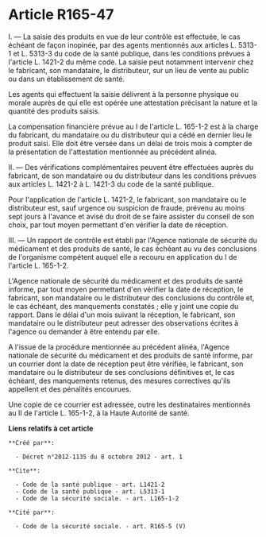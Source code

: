# Article R165-47

I. ― La saisie des produits en vue de leur contrôle est effectuée, le cas échéant de façon inopinée, par des agents
mentionnés aux articles L. 5313-1 et L. 5313-3 du code de la santé publique, dans les conditions prévues à l'article L.
1421-2 du même code. La saisie peut notamment intervenir chez le fabricant, son mandataire, le distributeur, sur un lieu de
vente au public ou dans un établissement de santé. 

Les agents qui effectuent la saisie délivrent à la personne physique ou morale auprès de qui elle est opérée une attestation
précisant la nature et la quantité des produits saisis. 

La compensation financière prévue au I de l'article L. 165-1-2 est à la charge du fabricant, du mandataire ou du distributeur
qui a cédé en dernier lieu le produit saisi. Elle doit être versée dans un délai de trois mois à compter de la présentation
de l'attestation mentionnée au précédent alinéa. 

II. ― Des vérifications complémentaires peuvent être effectuées auprès du fabricant, de son mandataire ou du distributeur
dans les conditions prévues aux articles L. 1421-2 à L. 1421-3 du code de la santé publique. 

Pour l'application de l'article L. 1421-2, le fabricant, son mandataire ou le distributeur est, sauf urgence ou suspicion de
fraude, prévenu au moins sept jours à l'avance et avisé du droit de se faire assister du conseil de son choix, par tout moyen
permettant d'en vérifier la date de réception. 

III. ― Un rapport de contrôle est établi par l'Agence nationale de sécurité du médicament et des produits de santé, le cas
échéant au vu des conclusions de l'organisme compétent auquel elle a recouru en application du I de l'article L. 165-1-2. 

L'Agence nationale de sécurité du médicament et des produits de santé informe, par tout moyen permettant d'en vérifier la
date de réception, le fabricant, son mandataire ou le distributeur des conclusions du contrôle et, le cas échéant, des
manquements constatés ; elle y joint une copie du rapport. Dans le délai d'un mois suivant la réception, le fabricant, son
mandataire ou le distributeur peut adresser des observations écrites à l'agence ou demander à être entendu par elle. 

A l'issue de la procédure mentionnée au précédent alinéa, l'Agence nationale de sécurité du médicament et des produits de
santé informe, par un courrier dont la date de réception peut être vérifiée, le fabricant, son mandataire ou le distributeur
de ses conclusions définitives et, le cas échéant, des manquements retenus, des mesures correctives qu'ils appellent et des
pénalités encourues. 

Une copie de ce courrier est adressée, outre les destinataires mentionnés au II de l'article L. 165-1-2, à la Haute Autorité
de santé.

**Liens relatifs à cet article**

	**Créé par**:

	  - Décret n°2012-1135 du 8 octobre 2012 - art. 1

	**Cite**:

	  - Code de la santé publique - art. L1421-2
	  - Code de la santé publique - art. L5313-1
	  - Code de la sécurité sociale. - art. L165-1-2

	**Cité par**:

	  - Code de la sécurité sociale. - art. R165-5 (V)
